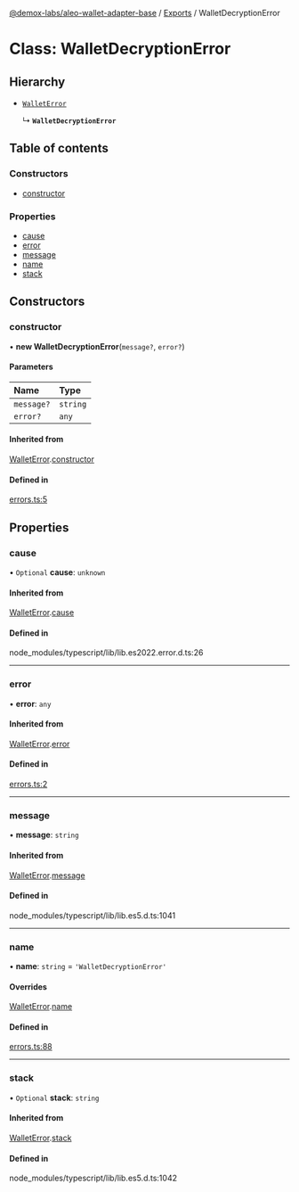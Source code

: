 [@demox-labs/aleo-wallet-adapter-base](../README.md) / [Exports](../modules.md) / WalletDecryptionError

# Class: WalletDecryptionError

## Hierarchy

- [`WalletError`](WalletError.md)

  ↳ **`WalletDecryptionError`**

## Table of contents

### Constructors

- [constructor](WalletDecryptionError.md#constructor)

### Properties

- [cause](WalletDecryptionError.md#cause)
- [error](WalletDecryptionError.md#error)
- [message](WalletDecryptionError.md#message)
- [name](WalletDecryptionError.md#name)
- [stack](WalletDecryptionError.md#stack)

## Constructors

### constructor

• **new WalletDecryptionError**(`message?`, `error?`)

#### Parameters

| Name | Type |
| :------ | :------ |
| `message?` | `string` |
| `error?` | `any` |

#### Inherited from

[WalletError](WalletError.md).[constructor](WalletError.md#constructor)

#### Defined in

[errors.ts:5](https://github.com/demox-labs/leo-wallet-adapter/blob/21dd6ca/packages/core/base/errors.ts#L5)

## Properties

### cause

• `Optional` **cause**: `unknown`

#### Inherited from

[WalletError](WalletError.md).[cause](WalletError.md#cause)

#### Defined in

node_modules/typescript/lib/lib.es2022.error.d.ts:26

___

### error

• **error**: `any`

#### Inherited from

[WalletError](WalletError.md).[error](WalletError.md#error)

#### Defined in

[errors.ts:2](https://github.com/demox-labs/leo-wallet-adapter/blob/21dd6ca/packages/core/base/errors.ts#L2)

___

### message

• **message**: `string`

#### Inherited from

[WalletError](WalletError.md).[message](WalletError.md#message)

#### Defined in

node_modules/typescript/lib/lib.es5.d.ts:1041

___

### name

• **name**: `string` = `'WalletDecryptionError'`

#### Overrides

[WalletError](WalletError.md).[name](WalletError.md#name)

#### Defined in

[errors.ts:88](https://github.com/demox-labs/leo-wallet-adapter/blob/21dd6ca/packages/core/base/errors.ts#L88)

___

### stack

• `Optional` **stack**: `string`

#### Inherited from

[WalletError](WalletError.md).[stack](WalletError.md#stack)

#### Defined in

node_modules/typescript/lib/lib.es5.d.ts:1042
